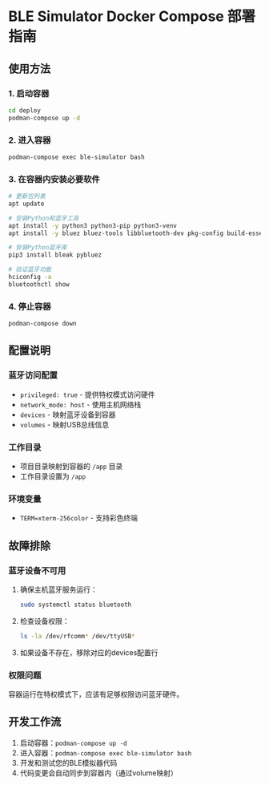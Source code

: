 # BLE Simulator Docker Compose 部署指南

## 使用方法

### 1. 启动容器
```bash
cd deploy
podman-compose up -d
```

### 2. 进入容器
```bash
podman-compose exec ble-simulator bash
```

### 3. 在容器内安装必要软件
```bash
# 更新包列表
apt update

# 安装Python和蓝牙工具
apt install -y python3 python3-pip python3-venv
apt install -y bluez bluez-tools libbluetooth-dev pkg-config build-essential

# 安装Python蓝牙库
pip3 install bleak pybluez

# 验证蓝牙功能
hciconfig -a
bluetoothctl show
```

### 4. 停止容器
```bash
podman-compose down
```

## 配置说明

### 蓝牙访问配置
- `privileged: true` - 提供特权模式访问硬件
- `network_mode: host` - 使用主机网络栈
- `devices` - 映射蓝牙设备到容器
- `volumes` - 映射USB总线信息

### 工作目录
- 项目目录映射到容器的 `/app` 目录
- 工作目录设置为 `/app`

### 环境变量
- `TERM=xterm-256color` - 支持彩色终端

## 故障排除

### 蓝牙设备不可用
1. 确保主机蓝牙服务运行：
   ```bash
   sudo systemctl status bluetooth
   ```

2. 检查设备权限：
   ```bash
   ls -la /dev/rfcomm* /dev/ttyUSB*
   ```

3. 如果设备不存在，移除对应的devices配置行

### 权限问题
容器运行在特权模式下，应该有足够权限访问蓝牙硬件。

## 开发工作流
1. 启动容器：`podman-compose up -d`
2. 进入容器：`podman-compose exec ble-simulator bash`
3. 开发和测试您的BLE模拟器代码
4. 代码变更会自动同步到容器内（通过volume映射）